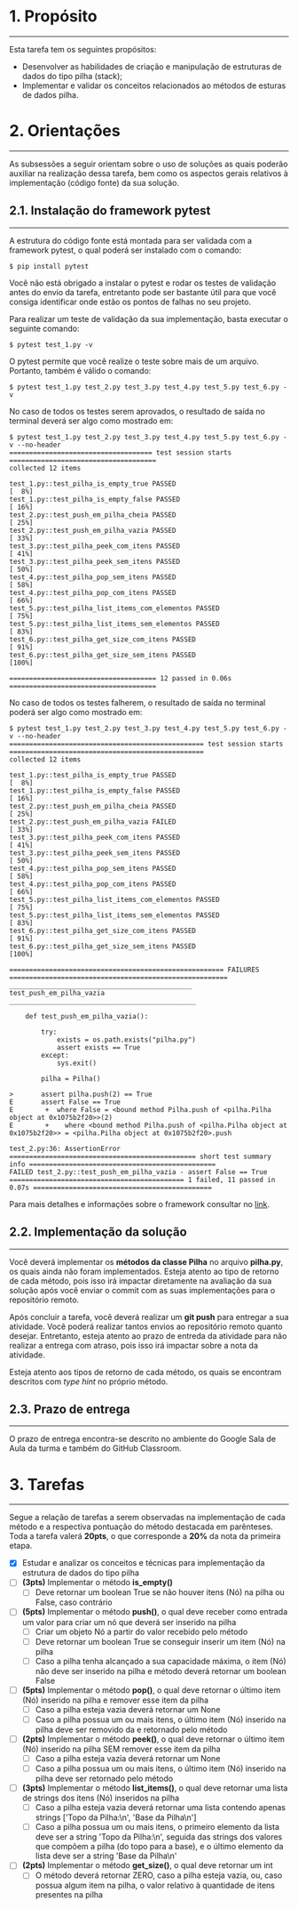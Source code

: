 # 1. Propósito
---
Esta tarefa tem os seguintes propósitos:
- Desenvolver as habilidades de criação e manipulação de estruturas de dados do tipo pilha (stack);
- Implementar e validar os conceitos relacionados ao métodos de esturas de dados pilha.

# 2. Orientações
---

As subsessões a seguir orientam sobre o uso de soluções as quais poderão auxiliar na realização dessa tarefa, bem como os aspectos gerais relativos à implementação (código fonte) da sua solução.

## 2.1. Instalação do framework pytest
---
A estrutura do código fonte está montada para ser validada com a framework pytest, o qual poderá ser instalado com o comando:

```console
$ pip install pytest
```

Você não está obrigado a instalar o pytest e rodar os testes de validação antes do envio da tarefa, entretanto pode ser bastante útil para que você consiga identificar onde estão os pontos de falhas no seu projeto.

Para realizar um teste de validação da sua implementação, basta executar o seguinte comando:

```console
$ pytest test_1.py -v
```

O pytest permite que você realize o teste sobre mais de um arquivo. Portanto, também é válido o comando:

```console
$ pytest test_1.py test_2.py test_3.py test_4.py test_5.py test_6.py -v
```
No caso de todos os testes serem aprovados, o resultado de saída no terminal deverá ser algo como mostrado em: 

```console
$ pytest test_1.py test_2.py test_3.py test_4.py test_5.py test_6.py -v --no-header
==================================== test session starts =====================================
collected 12 items                                                                           

test_1.py::test_pilha_is_empty_true PASSED                                             [  8%]
test_1.py::test_pilha_is_empty_false PASSED                                            [ 16%]
test_2.py::test_push_em_pilha_cheia PASSED                                             [ 25%]
test_2.py::test_push_em_pilha_vazia PASSED                                             [ 33%]
test_3.py::test_pilha_peek_com_itens PASSED                                            [ 41%]
test_3.py::test_pilha_peek_sem_itens PASSED                                            [ 50%]
test_4.py::test_pilha_pop_sem_itens PASSED                                             [ 58%]
test_4.py::test_pilha_pop_com_itens PASSED                                             [ 66%]
test_5.py::test_pilha_list_items_com_elementos PASSED                                  [ 75%]
test_5.py::test_pilha_list_items_sem_elementos PASSED                                  [ 83%]
test_6.py::test_pilha_get_size_com_itens PASSED                                        [ 91%]
test_6.py::test_pilha_get_size_sem_itens PASSED                                        [100%]

===================================== 12 passed in 0.06s =====================================
```

No caso de todos os testes falherem, o resultado de saída no terminal poderá ser algo como mostrado em: 

```console
$ pytest test_1.py test_2.py test_3.py test_4.py test_5.py test_6.py -v --no-header
================================================= test session starts =================================================
collected 12 items                                                                                                    

test_1.py::test_pilha_is_empty_true PASSED                                                                      [  8%]
test_1.py::test_pilha_is_empty_false PASSED                                                                     [ 16%]
test_2.py::test_push_em_pilha_cheia PASSED                                                                      [ 25%]
test_2.py::test_push_em_pilha_vazia FAILED                                                                      [ 33%]
test_3.py::test_pilha_peek_com_itens PASSED                                                                     [ 41%]
test_3.py::test_pilha_peek_sem_itens PASSED                                                                     [ 50%]
test_4.py::test_pilha_pop_sem_itens PASSED                                                                      [ 58%]
test_4.py::test_pilha_pop_com_itens PASSED                                                                      [ 66%]
test_5.py::test_pilha_list_items_com_elementos PASSED                                                           [ 75%]
test_5.py::test_pilha_list_items_sem_elementos PASSED                                                           [ 83%]
test_6.py::test_pilha_get_size_com_itens PASSED                                                                 [ 91%]
test_6.py::test_pilha_get_size_sem_itens PASSED                                                                 [100%]

====================================================== FAILURES =======================================================
______________________________________________ test_push_em_pilha_vazia _______________________________________________

    def test_push_em_pilha_vazia():
    
        try:
            exists = os.path.exists("pilha.py")
            assert exists == True
        except:
            sys.exit()
    
        pilha = Pilha()
    
>       assert pilha.push(2) == True
E       assert False == True
E        +  where False = <bound method Pilha.push of <pilha.Pilha object at 0x1075b2f20>>(2)
E        +    where <bound method Pilha.push of <pilha.Pilha object at 0x1075b2f20>> = <pilha.Pilha object at 0x1075b2f20>.push

test_2.py:36: AssertionError
=============================================== short test summary info ===============================================
FAILED test_2.py::test_push_em_pilha_vazia - assert False == True
============================================ 1 failed, 11 passed in 0.07s =============================================
```

Para mais detalhes e informações sobre o framework consultar no [link](https://docs.pytest.org/en/7.3.x/contents.html).

## 2.2. Implementação da solução
---

Você deverá implementar os **métodos da classe Pilha** no arquivo **pilha.py**, os quais ainda não foram implementados. Esteja atento ao tipo de retorno de cada método, pois isso irá impactar diretamente na avaliação da sua solução após você enviar o commit com as suas implementações para o repositório remoto.

Após concluir a tarefa, você deverá realizar um **git push** para entregar a sua atividade. Você poderá realizar tantos envios ao repositório remoto quanto desejar. Entretanto, esteja atento ao prazo de entreda da atividade para não realizar a entrega com atraso, pois isso irá impactar sobre a nota da atividade.

Esteja atento aos tipos de retorno de cada método, os quais se encontram descritos com _type hint_ no próprio método.

## 2.3. Prazo de entrega
---

O prazo de entrega encontra-se descrito no ambiente do Google Sala de Aula da turma e também do GitHub Classroom.


# 3. Tarefas
---

Segue a relação de tarefas a serem observadas na implementação de cada método e a respectiva pontuação do método destacada em parênteses. Toda a tarefa valerá **20pts**, o que corresponde a **20%** da nota da primeira etapa.

- [x] Estudar e analizar os conceitos e técnicas para implementação da estrutura de dados do tipo pilha
- [ ] **(3pts)** Implementar o método **is_empty()**
  - [ ] Deve retornar um boolean True se não houver itens (Nó) na pilha ou False, caso contrário
- [ ] **(5pts)** Implementar o método **push()**, o qual deve receber como entrada um valor para criar um nó que deverá ser inserido na pilha
  - [ ] Criar um objeto Nó a partir do valor recebido pelo método
  - [ ] Deve retornar um boolean True se conseguir inserir um item (Nó) na pilha
  - [ ] Caso a pilha tenha alcançado a sua capacidade máxima, o item (Nó) não deve ser inserido na pilha e método deverá retornar um boolean False
- [ ] **(5pts)** Implementar o método **pop()**, o qual deve retornar o último item (Nó) inserido na pilha e remover esse item da pilha
  - [ ] Caso a pilha esteja vazia deverá retornar um None
  - [ ] Caso a pilha possua um ou mais itens, o último item (Nó) inserido na pilha deve ser removido da e retornado pelo método
- [ ] **(2pts)** Implementar o método **peek()**, o qual deve retornar o último item (Nó) inserido na pilha SEM remover esse item da pilha
  - [ ] Caso a pilha esteja vazia deverá retornar um None
  - [ ] Caso a pilha possua um ou mais itens, o último item (Nó) inserido na pilha deve ser retornado pelo método
- [ ] **(3pts)** Implementar o método **list_items()**, o qual deve retornar uma lista de strings dos itens (Nó) inseridos na pilha
  - [ ] Caso a pilha esteja vazia deverá retornar uma lista contendo apenas strings ['Topo da Pilha:\n', 'Base da Pilha\n']
  - [ ] Caso a pilha possua um ou mais itens, o primeiro elemento da lista deve ser a string 'Topo da Pilha:\n', seguida das strings dos valores que compõem a pilha (do topo para a base), e o último elemento da lista deve ser a string 'Base da Pilha\n'
- [ ] **(2pts)** Implementar o método **get_size()**, o qual deve retornar um int
  - [ ] O método deverá retornar ZERO, caso a pilha esteja vazia, ou, caso possua algum item na pilha, o valor relativo à quantidade de itens presentes na pilha